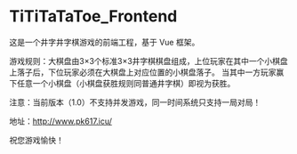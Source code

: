 # TiTiTaTaToe_Frontend

这是一个井字井字棋游戏的前端工程，基于 Vue 框架。

游戏规则：大棋盘由3×3个标准3×3井字棋棋盘组成，上位玩家在其中一个小棋盘上落子后，下位玩家必须在大棋盘上对应位置的小棋盘落子。
当其中一方玩家赢下任意一个小棋盘（小棋盘获胜规则同普通井字棋）即视为获胜。

注意：当前版本（1.0）不支持并发游戏，同一时间系统只支持一局对局！

地址：http://www.pk617.icu/

祝您游戏愉快！
